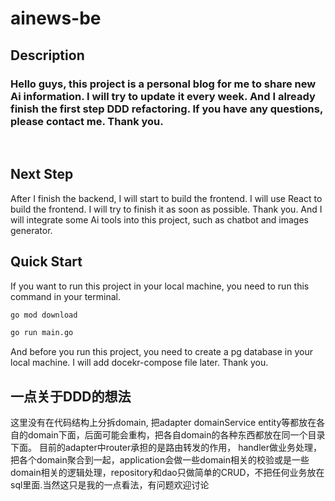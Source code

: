 # ainews-be

## Description

<h3>Hello guys, this project is a personal blog for me to share new Ai information. I will try to update it every week. And I already finish the first step DDD refactoring. If you have any questions, please contact me. Thank you.</h3>

<br>

## Next Step

After I finish the backend, I will start to build the frontend. I will use React to build the frontend. I will try to finish it as soon as possible. Thank you. And I will integrate some Ai tools into this project, such as chatbot and images generator. 

## Quick Start

If you want to run this project in your local machine, you need to run this command in your terminal.

```bash
go mod download
```

```bash
go run main.go
```

And before you run this project, you need to create a pg database in your local machine. I will add docekr-compose file later. Thank you.


## 一点关于DDD的想法
这里没有在代码结构上分拆domain, 把adapter domainService entity等都放在各自的domain下面，后面可能会重构，把各自domain的各种东西都放在同一个目录下面。
目前的adapter中router承担的是路由转发的作用， handler做业务处理，把各个domain聚合到一起，application会做一些domain相关的校验或是一些domain相关的逻辑处理，repository和dao只做简单的CRUD，不把任何业务放在sql里面.当然这只是我的一点看法，有问题欢迎讨论

